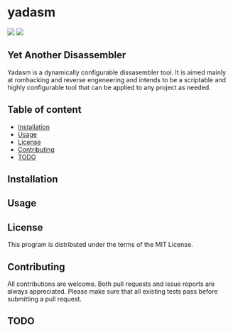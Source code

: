 
# yadasm

![](https://github.com/unlink2/yadasm/actions/workflows/build.yml/badge.svg)
![](https://github.com/unlink2/yadasm/actions/workflows/test.yml/badge.svg)

## Yet Another Disassembler

Yadasm is a dynamically configurable dissasembler tool.
It is aimed mainly at romhacking and reverse engeneering and intends to be a scriptable
and highly configurable tool that can be applied to any project as needed.

## Table of content

- [Installation](#Installation)
- [Usage](#Usage)
- [License](#License)
- [Contributing](#Contributing)
- [TODO](#TODO)

## Installation

## Usage

## License

This program is distributed under the terms of the MIT License.

## Contributing

All contributions are welcome.
Both pull requests and issue reports are always appreciated.
Please make sure that all existing tests pass before submitting a pull request.

## TODO
